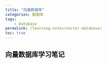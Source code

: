 ```yaml
---
title: "向量数据库"
categories: 数据库
tags:
    - Database
permalink: /learning-notes/vector-database/
toc: true
---
```


## 向量数据库学习笔记












